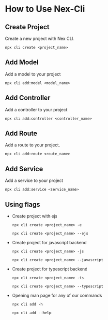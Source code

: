 # How to Use Nex-Cli

## Create Project

Create a new project with Nex CLI.

```
npx cli create <project_name>

```

## Add Model

Add a model to your project

```
npx cli add:model <model_name>

```

## Add Controller

Add a controller to your project

```
npx cli add:controller <controller_name>

```

## Add Route

Add a route to your project.

```
npx cli add:route <route_name>

```

## Add Service

Add a service to your project

```
npx cli add:service <service_name>

```

## Using flags

* Create project with ejs

  ```
  npx cli create <project_name> -e
  ```
  ```
  npx cli create <project_name> --ejs
  ```

* Create project for javascript backend 

  ```
  npx cli create <project_name> -js
  ```
  ```
  npx cli create <project_name> --javascript
  ```

* Create project for typescript backend 
  ```
  npx cli create <project_name> -ts
  ```
  ```
  npx cli create <project_name> --typescript
  ```

* Opening man page for any of our commands
  ```
  npx cli add -h
  ```
  ```
  npx cli add --help
  ```
